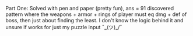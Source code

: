 Part One:
    Solved with pen and paper (pretty fun), ans = 91
        discovered pattern where the weapons + armor + rings of player must eq dmg + def of boss, then just about finding the least.
        I don't know the logic behind it and unsure if works for just my puzzle input ¯\_(ツ)_/¯
